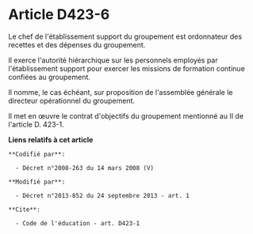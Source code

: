 # Article D423-6

Le chef de l'établissement support du groupement est ordonnateur des recettes et des dépenses du groupement. 

Il exerce l'autorité hiérarchique sur les personnels employés par l'établissement support pour exercer les missions de
formation continue confiées au groupement. 

Il nomme, le cas échéant, sur proposition de l'assemblée générale le directeur opérationnel du groupement. 

Il met en œuvre le contrat d'objectifs du groupement mentionné au II de l'article D. 423-1.

**Liens relatifs à cet article**

	**Codifié par**:

	  - Décret n°2008-263 du 14 mars 2008 (V)

	**Modifié par**:

	  - Décret n°2013-852 du 24 septembre 2013 - art. 1

	**Cite**:

	  - Code de l'éducation - art. D423-1
